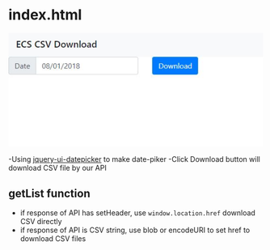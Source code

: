 ﻿# index.html
![image](https://github.com/AndyChuang1/data2csv/blob/master/website.JPG)

-Using [jquery-ui-datepicker](https://jqueryui.com/datepicker/) to make date-piker
-Click Download button will download CSV file by our API

## getList function
* if response of API has setHeader, use `window.location.href` download CSV directly
* if response of API is CSV string, use blob or encodeURI to set href to download CSV files
